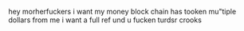 hey morherfuckers i want my money block chain has tooken mu"tiple dollars from me i want a full ref
und u fucken turdsr crooks 

